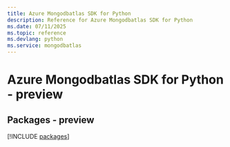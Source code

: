 ```yaml
---
title: Azure Mongodbatlas SDK for Python
description: Reference for Azure Mongodbatlas SDK for Python
ms.date: 07/11/2025
ms.topic: reference
ms.devlang: python
ms.service: mongodbatlas
---
```

# Azure Mongodbatlas SDK for Python - preview
## Packages - preview
[!INCLUDE [packages](mongodbatlas-index.md)]